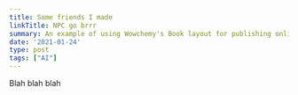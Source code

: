 ```yaml
---
title: Some friends I made
linkTitle: NPC go brrr
summary: An example of using Wowchemy's Book layout for publishing online courses.
date: '2021-01-24'
type: post
tags: ["AI"]
---
```


Blah blah blah